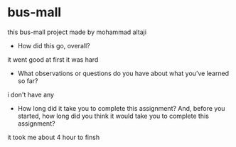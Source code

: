 # bus-mall
this bus-mall project made by mohammad altaji

- How did this go, overall?

it went good at first it was hard 

- What observations or questions do you have about what you’ve learned so far?

i don't have any

- How long did it take you to complete this assignment? And, before you started, how long did you think it would take you to complete this assignment?

it took me about 4 hour to finsh 